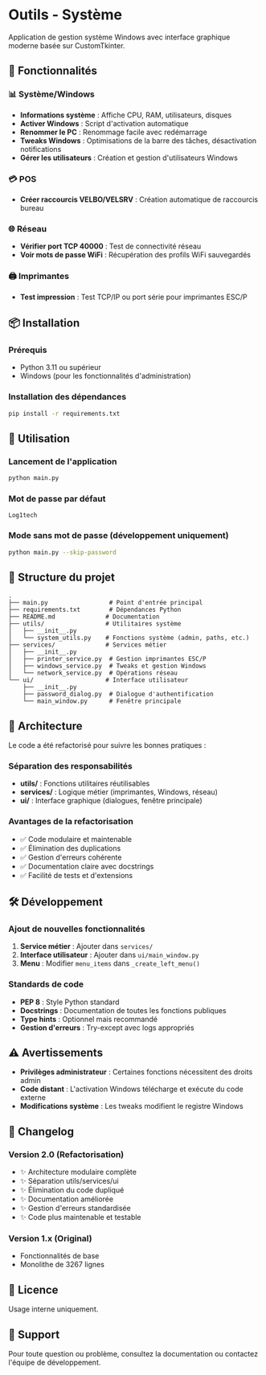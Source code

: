 # Outils - Système

Application de gestion système Windows avec interface graphique moderne basée sur CustomTkinter.

## 🎯 Fonctionnalités

### 📊 Système/Windows
- **Informations système** : Affiche CPU, RAM, utilisateurs, disques
- **Activer Windows** : Script d'activation automatique
- **Renommer le PC** : Renommage facile avec redémarrage
- **Tweaks Windows** : Optimisations de la barre des tâches, désactivation notifications
- **Gérer les utilisateurs** : Création et gestion d'utilisateurs Windows

### 💳 POS
- **Créer raccourcis VELBO/VELSRV** : Création automatique de raccourcis bureau

### 🌐 Réseau
- **Vérifier port TCP 40000** : Test de connectivité réseau
- **Voir mots de passe WiFi** : Récupération des profils WiFi sauvegardés

### 🖨️ Imprimantes
- **Test impression** : Test TCP/IP ou port série pour imprimantes ESC/P

## 📦 Installation

### Prérequis
- Python 3.11 ou supérieur
- Windows (pour les fonctionnalités d'administration)

### Installation des dépendances
```bash
pip install -r requirements.txt
```

## 🚀 Utilisation

### Lancement de l'application
```bash
python main.py
```

### Mot de passe par défaut
```
Log1tech
```

### Mode sans mot de passe (développement uniquement)
```bash
python main.py --skip-password
```

## 📁 Structure du projet

```
.
├── main.py                 # Point d'entrée principal
├── requirements.txt        # Dépendances Python
├── README.md              # Documentation
├── utils/                 # Utilitaires système
│   ├── __init__.py
│   └── system_utils.py    # Fonctions système (admin, paths, etc.)
├── services/              # Services métier
│   ├── __init__.py
│   ├── printer_service.py  # Gestion imprimantes ESC/P
│   ├── windows_service.py  # Tweaks et gestion Windows
│   └── network_service.py  # Opérations réseau
└── ui/                    # Interface utilisateur
    ├── __init__.py
    ├── password_dialog.py  # Dialogue d'authentification
    └── main_window.py      # Fenêtre principale
```

## 🔧 Architecture

Le code a été refactorisé pour suivre les bonnes pratiques :

### Séparation des responsabilités
- **utils/** : Fonctions utilitaires réutilisables
- **services/** : Logique métier (imprimantes, Windows, réseau)
- **ui/** : Interface graphique (dialogues, fenêtre principale)

### Avantages de la refactorisation
- ✅ Code modulaire et maintenable
- ✅ Élimination des duplications
- ✅ Gestion d'erreurs cohérente
- ✅ Documentation claire avec docstrings
- ✅ Facilité de tests et d'extensions

## 🛠️ Développement

### Ajout de nouvelles fonctionnalités

1. **Service métier** : Ajouter dans `services/`
2. **Interface utilisateur** : Ajouter dans `ui/main_window.py`
3. **Menu** : Modifier `menu_items` dans `_create_left_menu()`

### Standards de code
- **PEP 8** : Style Python standard
- **Docstrings** : Documentation de toutes les fonctions publiques
- **Type hints** : Optionnel mais recommandé
- **Gestion d'erreurs** : Try-except avec logs appropriés

## ⚠️ Avertissements

- **Privilèges administrateur** : Certaines fonctions nécessitent des droits admin
- **Code distant** : L'activation Windows télécharge et exécute du code externe
- **Modifications système** : Les tweaks modifient le registre Windows

## 📝 Changelog

### Version 2.0 (Refactorisation)
- ✨ Architecture modulaire complète
- ✨ Séparation utils/services/ui
- ✨ Élimination du code dupliqué
- ✨ Documentation améliorée
- ✨ Gestion d'erreurs standardisée
- ✨ Code plus maintenable et testable

### Version 1.x (Original)
- Fonctionnalités de base
- Monolithe de 3267 lignes

## 📄 Licence

Usage interne uniquement.

## 👥 Support

Pour toute question ou problème, consultez la documentation ou contactez l'équipe de développement.
